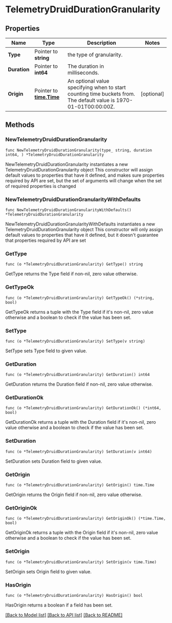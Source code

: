 # TelemetryDruidDurationGranularity

## Properties

Name | Type | Description | Notes
------------ | ------------- | ------------- | -------------
**Type** | Pointer to **string** | the type of granularity. | 
**Duration** | Pointer to **int64** | The duration in milliseconds. | 
**Origin** | Pointer to [**time.Time**](time.Time.md) | An optional value specifying when to start counting time buckets from. The default value is 1970-01-01T00:00:00Z. | [optional] 

## Methods

### NewTelemetryDruidDurationGranularity

`func NewTelemetryDruidDurationGranularity(type_ string, duration int64, ) *TelemetryDruidDurationGranularity`

NewTelemetryDruidDurationGranularity instantiates a new TelemetryDruidDurationGranularity object
This constructor will assign default values to properties that have it defined,
and makes sure properties required by API are set, but the set of arguments
will change when the set of required properties is changed

### NewTelemetryDruidDurationGranularityWithDefaults

`func NewTelemetryDruidDurationGranularityWithDefaults() *TelemetryDruidDurationGranularity`

NewTelemetryDruidDurationGranularityWithDefaults instantiates a new TelemetryDruidDurationGranularity object
This constructor will only assign default values to properties that have it defined,
but it doesn't guarantee that properties required by API are set

### GetType

`func (o *TelemetryDruidDurationGranularity) GetType() string`

GetType returns the Type field if non-nil, zero value otherwise.

### GetTypeOk

`func (o *TelemetryDruidDurationGranularity) GetTypeOk() (*string, bool)`

GetTypeOk returns a tuple with the Type field if it's non-nil, zero value otherwise
and a boolean to check if the value has been set.

### SetType

`func (o *TelemetryDruidDurationGranularity) SetType(v string)`

SetType sets Type field to given value.


### GetDuration

`func (o *TelemetryDruidDurationGranularity) GetDuration() int64`

GetDuration returns the Duration field if non-nil, zero value otherwise.

### GetDurationOk

`func (o *TelemetryDruidDurationGranularity) GetDurationOk() (*int64, bool)`

GetDurationOk returns a tuple with the Duration field if it's non-nil, zero value otherwise
and a boolean to check if the value has been set.

### SetDuration

`func (o *TelemetryDruidDurationGranularity) SetDuration(v int64)`

SetDuration sets Duration field to given value.


### GetOrigin

`func (o *TelemetryDruidDurationGranularity) GetOrigin() time.Time`

GetOrigin returns the Origin field if non-nil, zero value otherwise.

### GetOriginOk

`func (o *TelemetryDruidDurationGranularity) GetOriginOk() (*time.Time, bool)`

GetOriginOk returns a tuple with the Origin field if it's non-nil, zero value otherwise
and a boolean to check if the value has been set.

### SetOrigin

`func (o *TelemetryDruidDurationGranularity) SetOrigin(v time.Time)`

SetOrigin sets Origin field to given value.

### HasOrigin

`func (o *TelemetryDruidDurationGranularity) HasOrigin() bool`

HasOrigin returns a boolean if a field has been set.


[[Back to Model list]](../README.md#documentation-for-models) [[Back to API list]](../README.md#documentation-for-api-endpoints) [[Back to README]](../README.md)


